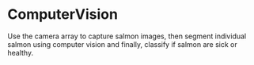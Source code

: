 # ComputerVision
Use the camera array to capture salmon images, then segment individual salmon using computer vision and finally, classify if salmon are sick or healthy.

